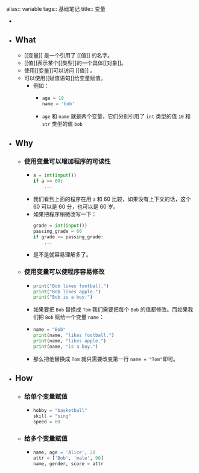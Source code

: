 alias:: variable
tags:: 基础笔记
title:: 变量

-
- ## What
	- [[变量]] 是一个引用了 [[值]] 的名字。
	- [[值]]表示某个[[类型]]的一个具体[[对象]]。
	- 使用[[变量]]可以访问 [[值]] 。
	- 可以使用[[赋值语句]]给变量赋值。
		- 例如：
			- ```python
			  age = 10
			  name = 'bob'
			  ```
			- `age` 和 `name` 就是两个变量，它们分别引用了 `int` 类型的值 `10` 和 `str` 类型的值 `bob`
- ## Why
	- ### 使用变量可以增加程序的可读性
		- ```python
		  a = int(input())
		  if a >= 60:
		      ...
		  ```
		- 我们看到上面的程序在用 `a` 和 60 比较，如果没有上下文的话，这个 60 可以是 60 分，也可以是 60 岁。
		- 如果把程序稍微改写一下：
		  ```python
		  grade = int(input())
		  passing_grade = 60
		  if grade >= passing_grade:
		      ...
		  ```
		- 是不是就容易理解多了。
	- ### 使用变量可以使程序容易修改
		- ```python
		  print("Bob likes football.")
		  print("Bob likes apple.")
		  print("Bob is a boy.")
		  ```
		- 如果要把 `Bob` 替换成 `Tom` 我们需要把每个 `Bob` 的值都修改。而如果我们把 `Bob` 赋给一个变量 `name`：
		- ```python
		  name = "Bob"
		  print(name, "likes football.")
		  print(name, "likes apple.")
		  print(name, "is a boy.")
		  ```
		- 那么把他替换成 `Tom` 就只需要改变第一行 `name = "Tom"`即可。
- ## How
	- ### 给单个变量赋值
		- ```python
		  hobby = "basketball"
		  skill = "sing"
		  speed = 80
		  ```
	- ### 给多个变量赋值
		- ```python
		  name, age = 'Alice', 20
		  attr = ['Bob', 'male', 90]
		  name, gender, score = attr
		  ```